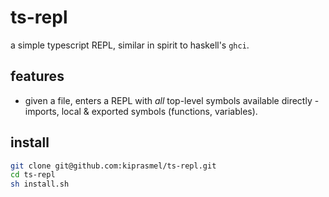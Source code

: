 # ts-repl

a simple typescript REPL, similar in spirit to haskell's `ghci`.

## features

- given a file, enters a REPL with *all* top-level symbols available directly - imports, local & exported symbols (functions, variables).

## install

```sh
git clone git@github.com:kiprasmel/ts-repl.git
cd ts-repl
sh install.sh
```
